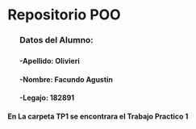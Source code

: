 <h1>Repositorio POO</h1>
<ul>
  <h3>Datos del Alumno:<h3>
  <h4>-Apellido: Olivieri</h4>
  <h4>-Nombre: Facundo Agustin</h4>
  <h4>-Legajo: 182891</h4>
</ul>
<h4>En La carpeta TP1 se encontrara el Trabajo Practico 1</h4>
